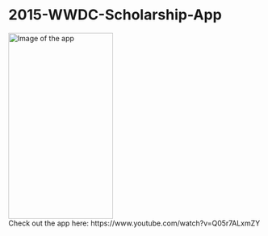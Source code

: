 # 2015-WWDC-Scholarship-App
<img src="http://i.imgur.com/6Hqrq9j.png" alt="Image of the app" width="207" height="368" style="align:center">
<br>
Check out the app here: https://www.youtube.com/watch?v=Q05r7ALxmZY
